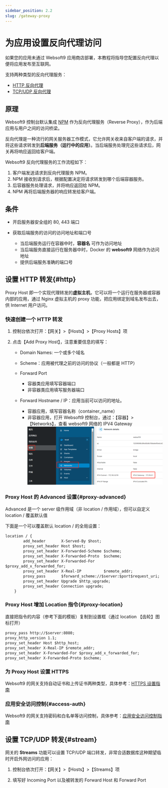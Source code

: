 ```yaml
---
sidebar_position: 2.2
slug: /gateway-proxy
---
```


# 为应用设置反向代理访问

如果您的应用未通过 Websoft9 应用商店部署，本教程将指导您配置反向代理以便将应用发布至互联网。  

支持两种类型的反向代理服务：

- [HTTP 反向代理](#http)
- [TCP/UDP 反向代理](#stream)

## 原理

Websoft9 控制台默认集成 [NPM](https://nginxproxymanager.com/guide/) 作为反向代理服务（Reverse Proxy），作为后端应用与用户之间的访问桥梁。  

反向代理是一种流行的网关服务器工作模式，它允许网关收来自客户端的请求，并将这些请求转发到**后端服务（运行中的应用）**。当后端服务处理完这些请求后，网关再将响应返回给客户端。

Websoft9 反向代理服务的工作流程如下：

1. 客户端发送请求到反向代理服务 NPM。
2. NPM 接收到请求后，根据配置决定将请求转发到哪个后端容器服务。
3. 后容器服务处理请求，并将响应返回给 NPM。
4. NPM 再将后端服务器的响应转发给客户端。

## 条件

- 开启服务器安全组的 80, 443 端口

- 获取后端服务的访问的访问地址和端口号

  - 当后端服务运行在容器中时，**容器名** 可作为访问地址
  - 当后端服务直接运行在服务器中时，Docker 的 **websoft9** 网络作为访问地址
  - 提供后端服务准确的端口号

## 设置 HTTP 转发{#http}

Proxy Host 即一个实现代理转发的**虚拟主机**，它可以将一个运行在服务器或容器内部的应用，通过 Nginx 虚拟主机的 proxy 功能，把应用绑定到域名发布出去，供 Internet 用户访问。  

### 快速创建一个 HTTP 转发

1. 控制台依次打开：【网关】>【Hosts】>【Proxy Hosts】项

2. 点击【Add Proxy Host】，注意重要信息的填写：

   - Domain Names: 一个或多个域名

   - Scheme：应用被代理之前的访问的协议（一般都是 HTTP）

   - Forward Port
      
     - 容器类应用填写容器端口
     - 非容器类应用填写服务器端口

   - Forward Hostname / IP：应用当前可以访问的地址。
     - 容器应用，填写容器名称（container_name）
     - 非容器应用，打开 Websoft9 控制台，通过：【容器】>【Networks】，查看 websoft9 网络的 IPV4 Gateway
       ![](./assets/websoft9-container-gateway.png)

### Proxy Host 的 Advanced 设置{#proxy-advanced}

Advanced 是一个 server 级作用域（非 location / 作用域），但可以自定义 location / 覆盖默认值

下面是一个可以覆盖默认 location / 的全局设置：  

```
location / {
        add_header       X-Served-By $host;
        proxy_set_header Host $host;
        proxy_set_header X-Forwarded-Scheme $scheme;
        proxy_set_header X-Forwarded-Proto  $scheme;
        proxy_set_header X-Forwarded-For    $proxy_add_x_forwarded_for;
        proxy_set_header X-Real-IP          $remote_addr;
        proxy_pass       $forward_scheme://$server:$port$request_uri;
        proxy_set_header Upgrade $http_upgrade;
        proxy_set_header Connection upgrade;
    }
```

### Proxy Host 增加 Location 指令{#proxy-location}

直接把指令的内容（参考下面的模板）复制到设置框（通过 location 【齿轮】图标打开）

```
proxy_pass http://$server:8080; 
proxy_http_version 1.1;
proxy_set_header Host $http_host;
proxy_set_header X-Real-IP $remote_addr;
proxy_set_header X-Forwarded-For $proxy_add_x_forwarded_for;
proxy_set_header X-Forwarded-Proto $scheme;
```

### 为 Proxy Host 设置 HTTPS

Websoft9 的网关支持自动证书和上传证书两种类型，具体参考：[HTTPS 设置指南](./domain-https)

### 应用安全访问控制{#access-auth}

Websoft9 的网关支持密码和白名单等访问控制，具体参考：[应用安全访问控制指南](./domain-auth)

## 设置 TCP/UDP 转发{#stream}

网关的 **Streams** 功能可以设置 TCP/UDP 端口转发，非常合适数据库这种期望临时开启外网访问的应用：  

1. 控制台依次打开：【网关】>【Hosts】>【Streams】项

2. 填写好 Incoming Port 以及被转发的 Forward Host 和 Forward Port
